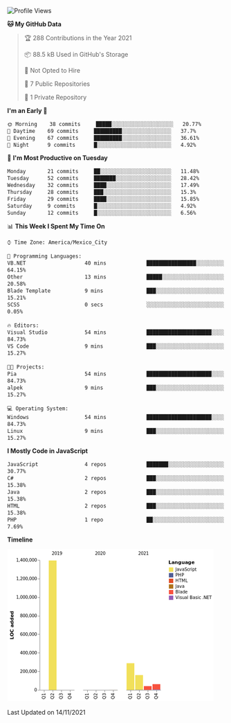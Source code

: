 <!--START_SECTION:waka-->
![Profile Views](http://img.shields.io/badge/Profile%20Views-0-blue)

**🐱 My GitHub Data** 

> 🏆 288 Contributions in the Year 2021
 > 
> 📦 88.5 kB Used in GitHub's Storage 
 > 
> 🚫 Not Opted to Hire
 > 
> 📜 7 Public Repositories 
 > 
> 🔑 1 Private Repository 
 > 
**I'm an Early 🐤** 

```text
🌞 Morning    38 commits     █████░░░░░░░░░░░░░░░░░░░░   20.77% 
🌆 Daytime    69 commits     █████████░░░░░░░░░░░░░░░░   37.7% 
🌃 Evening    67 commits     █████████░░░░░░░░░░░░░░░░   36.61% 
🌙 Night      9 commits      █░░░░░░░░░░░░░░░░░░░░░░░░   4.92%

```
📅 **I'm Most Productive on Tuesday** 

```text
Monday       21 commits     ██░░░░░░░░░░░░░░░░░░░░░░░   11.48% 
Tuesday      52 commits     ███████░░░░░░░░░░░░░░░░░░   28.42% 
Wednesday    32 commits     ████░░░░░░░░░░░░░░░░░░░░░   17.49% 
Thursday     28 commits     ███░░░░░░░░░░░░░░░░░░░░░░   15.3% 
Friday       29 commits     ████░░░░░░░░░░░░░░░░░░░░░   15.85% 
Saturday     9 commits      █░░░░░░░░░░░░░░░░░░░░░░░░   4.92% 
Sunday       12 commits     █░░░░░░░░░░░░░░░░░░░░░░░░   6.56%

```


📊 **This Week I Spent My Time On** 

```text
⌚︎ Time Zone: America/Mexico_City

💬 Programming Languages: 
VB.NET                   40 mins             ████████████████░░░░░░░░░   64.15% 
Other                    13 mins             █████░░░░░░░░░░░░░░░░░░░░   20.58% 
Blade Template           9 mins              ███░░░░░░░░░░░░░░░░░░░░░░   15.21% 
SCSS                     0 secs              ░░░░░░░░░░░░░░░░░░░░░░░░░   0.05%

🔥 Editors: 
Visual Studio            54 mins             █████████████████████░░░░   84.73% 
VS Code                  9 mins              ███░░░░░░░░░░░░░░░░░░░░░░   15.27%

🐱‍💻 Projects: 
Pia                      54 mins             █████████████████████░░░░   84.73% 
alpek                    9 mins              ███░░░░░░░░░░░░░░░░░░░░░░   15.27%

💻 Operating System: 
Windows                  54 mins             █████████████████████░░░░   84.73% 
Linux                    9 mins              ███░░░░░░░░░░░░░░░░░░░░░░   15.27%

```

**I Mostly Code in JavaScript** 

```text
JavaScript               4 repos             ███████░░░░░░░░░░░░░░░░░░   30.77% 
C#                       2 repos             ███░░░░░░░░░░░░░░░░░░░░░░   15.38% 
Java                     2 repos             ███░░░░░░░░░░░░░░░░░░░░░░   15.38% 
HTML                     2 repos             ███░░░░░░░░░░░░░░░░░░░░░░   15.38% 
PHP                      1 repo              ██░░░░░░░░░░░░░░░░░░░░░░░   7.69%

```


**Timeline**

![Chart not found](https://raw.githubusercontent.com/JorgeGinez/JorgeGinez/main/charts/bar_graph.png) 


 Last Updated on 14/11/2021
<!--END_SECTION:waka-->
